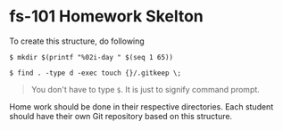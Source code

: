 # fs-101 Homework Skelton

To create this structure, do following

```
$ mkdir $(printf "%02i-day " $(seq 1 65))
```

```
$ find . -type d -exec touch {}/.gitkeep \;
```

> You don't have to type `$`. It is just to signify command prompt.

Home work should be done in their respective directories. Each student should have their own Git repository based on this structure.

